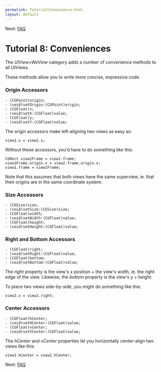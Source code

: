 ```yaml
---
permalink: TutorialConvenience.html
layout: default
---
```


Next\: [FAQ](FAQ.html)

Tutorial 8: Conveniences
==

<!-- TEMPLATE START -->

The _UIView+WeView_ category adds a number of convenience methods to all UIViews.

These methods allow you to write more concise, expressive code.

### Origin Accessors

	- (CGPoint)origin;
	- (void)setOrigin:(CGPoint)origin;
	- (CGFloat)x;
	- (void)setX:(CGFloat)value;
	- (CGFloat)y;
	- (void)setY:(CGFloat)value;

The origin accessors make left-aligning two views as easy as:

	view1.x = view2.x;

Without these accessors, you'd have to do something like this:

	CGRect view1Frame = view1.frame;
	view1Frame.origin.x = view2.frame.origin.x;
	view1.frame = view1Frame;

Note that this assumes that both views have the same superview, ie. that their origins are in the same coordinate system.


### Size Accessors

	- (CGSize)size;
	- (void)setSize:(CGSize)size;
	- (CGFloat)width;
	- (void)setWidth:(CGFloat)value;
	- (CGFloat)height;
	- (void)setHeight:(CGFloat)value;

### Right and Bottom Accessors

	- (CGFloat)right;
	- (void)setRight:(CGFloat)value;
	- (CGFloat)bottom;
	- (void)setBottom:(CGFloat)value;

The _right_ property is the view's x position + the view's width, ie. the right edge of the view.  Likewise, the _bottom_ property is the view's y + height.

To place two views side-by-side, you might do something like this:

	view2.x = view1.right;

### Center Accessors

	- (CGFloat)hCenter;
	- (void)setHCenter:(CGFloat)value;
	- (CGFloat)vCenter;
	- (void)setVCenter:(CGFloat)value;

The _hCenter_ and _vCenter_ properties let you horizontally center-align two views like this:

	view1.hCenter = view2.hCenter;




<!-- TEMPLATE END -->

Next\: [FAQ](FAQ.html)
